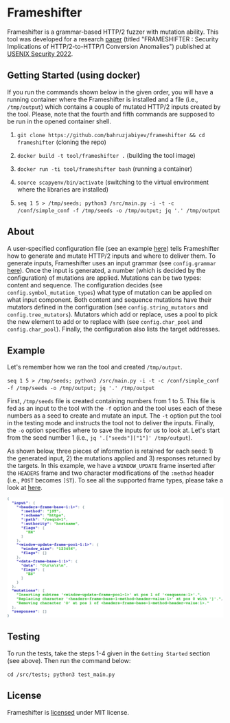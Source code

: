 # Frameshifter

Frameshifter is a grammar-based HTTP/2 fuzzer with mutation ability. This tool was developed for a research [paper](https://www.usenix.org/conference/usenixsecurity22/presentation/jabiyev) (titled "FRAMESHIFTER : Security Implications of HTTP/2-to-HTTP/1 Conversion Anomalies") published at [USENIX Security 2022](https://www.usenix.org/conference/usenixsecurity22/).

## Getting Started (using docker)

If you run the commands shown below in the given order, you will have a running container where the Frameshifter is installed and a file (i.e., `/tmp/output`) which contains a couple of mutated HTTP/2 inputs created by the tool. Please, note that the fourth and fifth commands are supposed to be run in the opened container shell.

1. `git clone https://github.com/bahruzjabiyev/frameshifter && cd frameshifter` (cloning the repo)

2. `docker build -t tool/frameshifter .` (building the tool image)

3. `docker run -ti tool/frameshifter bash` (running a container)

4. `source scapyenv/bin/activate` (switching to the virtual environment where the libraries are installed)

5. `seq 1 5 > /tmp/seeds; python3 /src/main.py -i -t -c /conf/simple_conf -f /tmp/seeds -o /tmp/output; jq '.' /tmp/output`

## About
A user-specified configuration file (see an example [here](conf/simple_conf)) tells Frameshifter how to generate and mutate HTTP/2 inputs and where to deliver them. To generate inputs, Frameshifter uses an input grammar (see `config.grammar` [here](conf/simple_conf)). Once the input is generated, a number (which is decided by the configuration) of mutations are applied. Mutations can be two types: content and sequence. The configuration decides (see `config.symbol_mutation_types`) what type of mutation can be applied on what input component. Both content and sequence mutations have their mutators defined in the configuration (see `config.string_mutators` and `config.tree_mutators`). Mutators which add or replace, uses a pool to pick the new element to add or to replace with (see `config.char_pool` and `config.char_pool`). Finally, the configuration also lists the target addresses.

## Example
Let's remember how we ran the tool and created `/tmp/output`.

`seq 1 5 > /tmp/seeds; python3 /src/main.py -i -t -c /conf/simple_conf -f /tmp/seeds -o /tmp/output; jq '.' /tmp/output`

First, `/tmp/seeds` file is created containing numbers from 1 to 5. This file is fed as an input to the tool with the `-f` option and the tool uses each of these numbers as a seed to create and mutate an input. The `-t` option put the tool in the testing mode and instructs the tool not to deliver the inputs. Finally, the `-o` option specifies where to save the inputs for us to look at. Let's start from the seed number 1 (i.e., `jq '.["seeds"]["1"]' /tmp/output`).

As shown below, three pieces of information is retained for each seed: 1) the generated input, 2) the mutations applied and 3) responses returned by the targets. In this example, we have a `WINDOW_UPDATE` frame inserted after the `HEADERS` frame and two character modifications of the `:method` header (i.e., `POST` becomes `]ST`). To see all the supported frame types, please take a look at [here](conf/experiment_conf).

![](seed-1-input.png)

## Testing
To run the tests, take the steps 1-4 given in the `Getting Started` section (see above). Then run the command below:

`cd /src/tests; python3 test_main.py`

## License
Frameshifter is [licensed](LICENSE) under MIT license.
